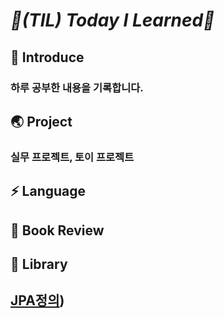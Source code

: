 # _📌(TIL) Today I Learned📌_


## 📣 Introduce
### 하루 공부한 내용을 기록합니다.



## 🌏 Project
### 실무 프로젝트, 토이 프로젝트



## ⚡ Language



## 📘 Book Review


## 📒 Library
## [JPA정의](https://rudtjs49.tistory.com/entry/JPA%EB%A5%BC-%EC%82%AC%EC%9A%A9%ED%95%B4%EC%95%BC-%ED%95%98%EB%8A%94-%EC%9D%B4%EC%9C%A0))
